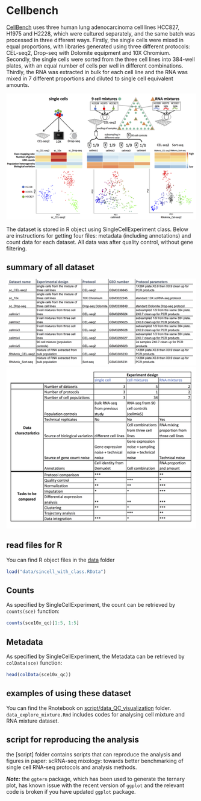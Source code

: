 # Cellbench

[CellBench](https://github.com/LuyiTian/CellBench_data) uses three human lung adenocarcinoma cell lines HCC827, H1975 and H2228, which were cultured separately, and the same batch was processed in three different ways. Firstly, the single cells were mixed in equal proportions, with libraries generated using three different protocols: CEL-seq2, Drop-seq with Dolomite equipment and 10X Chromium. Secondly, the single cells were sorted from the three cell lines into 384-well plates, with an equal number of cells per well in different combinations. Thirdly, the RNA was extracted in bulk for each cell line and the RNA was mixed in 7 different proportions and diluted to single cell equivalent amounts.

<img src=experiment_design/expr_design.png width="800">

The dataset is stored in R object using SingleCellExperiment class. Below are instructions for getting four files: metadata (including annotations) and count data for each dataset. All data was after quality control, without gene filtering.

## summary of all dataset

<img src=experiment_design/supp_table.png width="800">

<img src=experiment_design/supp_table_design.png width="800">


## read files for R

You can find R object files in the [data](https://github.com/LuyiTian/CellBench_data/tree/master/data) folder 

```R
load("data/sincell_with_class.RData")
```

## Counts

As specified by SingleCellExperiment, the count can be retrieved by  `counts(sce)` function:

```R
counts(sce10x_qc)[1:5, 1:5]
```

## Metadata

As specified by SingleCellExperiment, the Metadata can be retrieved by  `colData(sce)` function:

```R
head(colData(sce10x_qc))
```


## examples of using these dataset

You can find the Rnotebook on [script/data_QC_visualization](https://github.com/LuyiTian/CellBench_data/tree/master/script/data_QC_visualization) folder. `data_explore_mixture.Rmd` includes codes for analysing cell mixture and RNA mixture dataset.

## script for reproducing the analysis

the [script] folder contains scripts that can reproduce the analysis and figures in paper: scRNA-seq mixology: towards better benchmarking of single cell RNA-seq protocols and analysis methods. 

***Note:*** the `ggtern` package, which has been used to generate the ternary plot, has known issue with the recent version of `ggplot` and the relevant code is broken if you have updated `ggplot` package.



